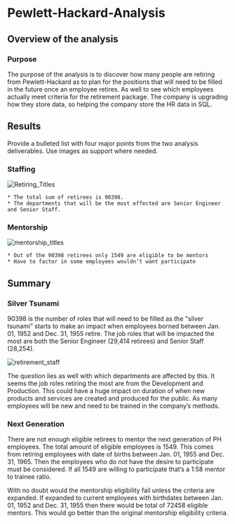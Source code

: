 # Pewlett-Hackard-Analysis
## Overview of the analysis
### Purpose

The purpose of the analysis is to discover how many people are retiring from Pewlett-Hackard as to plan for the positions that will need to be filled in the future once an employee retires. As well to see which employees actually meet criteria for the retirement package. The company is upgrading how they store data, so helping the company store the HR data in SQL.  

## Results
Provide a bulleted list with four major points from the two analysis deliverables. Use images as support where needed.
### Staffing

![Retiring_Titles](https://user-images.githubusercontent.com/88587406/135737703-57fab208-a719-48ff-935a-0b6271515700.JPG)

	* The total sum of retirees is 90398.
	* The departments that will be the most effected are Senior Engineer and Senior Staff.

### Mentorship

![mentorship_titles](https://user-images.githubusercontent.com/88587406/135737715-fd0f7671-ed5a-444c-b862-cbbd69dccb5b.JPG)

	* Out of the 90398 retirees only 1549 are eligible to be mentors	
	* Have to factor in some employees wouldn’t want participate

## Summary
### Silver Tsunami

90398 is the number of roles that will need to be filled as the "silver tsunami” starts to make an impact when employees borned between Jan. 01, 1952 and Dec. 31, 1955 retire. The job roles that will be impacted the most are both the Senior Engineer (29,414 retirees) and Senior Staff (28,254). 

![retirement_staff](https://user-images.githubusercontent.com/88587406/135737710-68bdf601-3dcb-4b16-a1cd-cc7071c94a0d.JPG)

The question lies as well with which departments are affected by this. It seems the job roles retiring the most are from the Development and Production. This could have a huge impact on duration of when new products and services are created and produced for the public. As many employees will be new and need to be trained in the company’s methods. 


### Next Generation

There are not enough eligible retirees to mentor the next generation of PH employees. The total amount of eligible employees is 1549. This comes from retiring employees with date of births between Jan. 01, 1955 and Dec. 31, 1965. Then the employees who do not have the desire to participate must be considered. If all 1549 are willing to participate that’s a 1:58 mentor to trainee ratio.

With no doubt would the mentorship eligibility fail unless the criteria are expanded. If expanded to current employees with birthdates between Jan. 01, 1952 and Dec. 31, 1955 then there would be total of 72458 eligible mentors. This would go better than the original mentorship eligibility criteria. 

